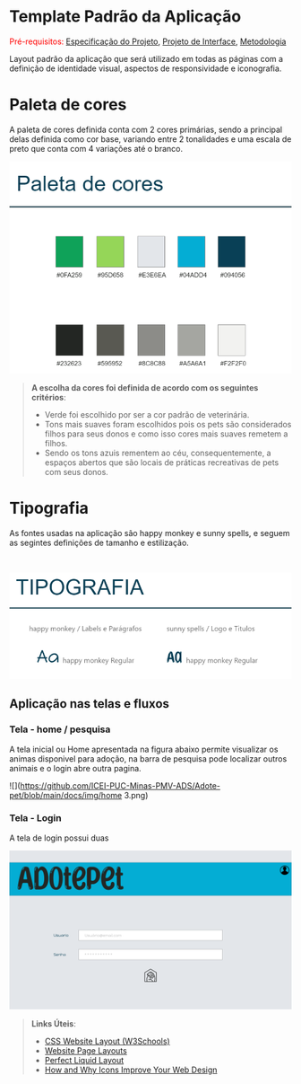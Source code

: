# Template Padrão da Aplicação

<span style="color:red">Pré-requisitos: <a href="2-Especificação do Projeto.md"> Especificação do Projeto</a></span>, <a href="3-Projeto de Interface.md"> Projeto de Interface</a>, <a href="4-Metodologia.md"> Metodologia</a>

Layout padrão da aplicação que será utilizado em todas as páginas com a definição de identidade visual, aspectos de responsividade e iconografia.

# Paleta de cores

A paleta de cores definida conta com 2 cores primárias, sendo a principal delas definida como cor base, variando entre 2 tonalidades e uma escala de preto que conta com 4 variações até o branco.
<br/>

![](https://github.com/ICEI-PUC-Minas-PMV-ADS/Adote-pet/blob/main/docs/img/Paleta.png)

> **A escolha da cores foi definida de acordo com os seguintes critérios**:
> - Verde foi escolhido por ser a cor padrão de veterinária.
> - Tons mais suaves foram escolhidos pois os pets são considerados filhos para seus donos e como isso cores mais suaves remetem a filhos.
> - Sendo os tons azuis rementem ao céu, consequentemente, a espaços abertos que são locais de práticas recreativas de pets com seus donos.

# Tipografia

As fontes usadas na aplicação são happy monkey  e sunny spells, e seguem as segintes definições de tamanho e estilização.

<br/>

![](https://github.com/ICEI-PUC-Minas-PMV-ADS/Adote-pet/blob/main/docs/img/tipografia.png)



## Aplicação nas telas e fluxos

### Tela - home / pesquisa

A tela inicial ou Home apresentada na figura abaixo permite visualizar os animas disponivel para adoção, na barra de pesquisa pode localizar outros animais e o login abre outra pagina.

![](https://github.com/ICEI-PUC-Minas-PMV-ADS/Adote-pet/blob/main/docs/img/home 3.png)

### Tela - Login

A tela de login possui duas 

![](https://github.com/ICEI-PUC-Minas-PMV-ADS/Adote-pet/blob/main/docs/img/PgLogin.png)

> **Links Úteis**:
>
> - [CSS Website Layout (W3Schools)](https://www.w3schools.com/css/css_website_layout.asp)
> - [Website Page Layouts](http://www.cellbiol.com/bioinformatics_web_development/chapter-3-your-first-web-page-learning-html-and-css/website-page-layouts/)
> - [Perfect Liquid Layout](https://matthewjamestaylor.com/perfect-liquid-layouts)
> - [How and Why Icons Improve Your Web Design](https://usabilla.com/blog/how-and-why-icons-improve-you-web-design/)

